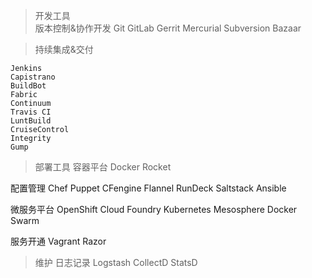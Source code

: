 >	开发工具	
版本控制&协作开发
	Git
	GitLab
	Gerrit
	Mercurial
	Subversion
	Bazaar
	
>	持续集成&交付

	Jenkins
	Capistrano 
	BuildBot
	Fabric
	Continuum
	Travis CI
	LuntBuild
	CruiseControl
	Integrity
	Gump
	
>	部署工具
容器平台
	Docker
	Rocket
	
配置管理
	Chef
	Puppet
	CFengine
	Flannel
	RunDeck
	Saltstack
	Ansible
	
微服务平台
	OpenShift
	Cloud Foundry
	Kubernetes
	Mesosphere
	Docker Swarm

服务开通
	Vagrant
	Razor
	
>	维护
日志记录
	Logstash
	CollectD
	StatsD
